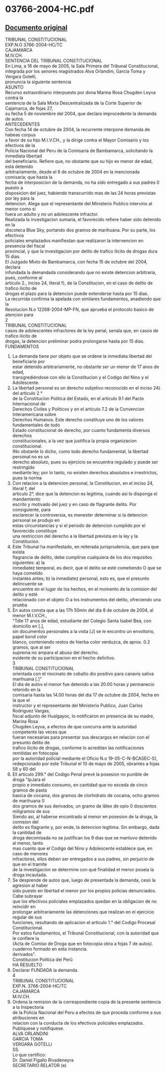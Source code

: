 
03766-2004-HC.pdf
=================
  
[Documento original](https://tc.gob.pe/jurisprudencia/2005/03766-2004-HC.pdf)  
---  
TRIBUNAL CONSTITUCIONAL  
EXP.N.O 3766-2004-HC/TC  
CAJAMARCA  
M.IV.CH.  
SENTENCIA DEL TRIBUNAL CONSTITUCIONAL  
En Lima, a 16 de mayo de 2005, la Sala Primera del Tribunal Constitucional,  
integrada por los senores magistrados Alva Orlandini, Garcia Toma y Vergara Gotelli,  
pronuncia la siguiente sentencia  
ASUNTO  
Recurso extraordinario interpuesto por dona Marina Rosa Chugden Leyva contra la  
sentencia de la Sala Mixta Descentralizada de la Corte Superior de Cajamarca, de fojas 27,  
su fecha 5 de noviembre del 2004, que declara improcedente la demanda de autos.  
ANTECEDENTES  
Con fecha 14 de octubre de 2004, la recurrente interpone demanda de habeas corpus  
a favor de su hijo M.I.V.CH., y la dirige contra el Mayor Comisario y los efectivos de la  
Policia Nacional del Peru de la Comisaria de Bambamarca, solicitando la inmediata libertad  
del beneficiario. Refiere que, no obstante que su hijo es menor de edad, esta detenido  
arbitrariamente, desde el 8 de octubre de 2004 en la mencionada comisaria; que hasta la  
fecha de interposicion de la demanda, no ha sido entregado a sus padres 0 puesto a  
disposicion del juez, habiendo transcurrido mas de las 24 horas previstas por ley para la  
detencion. Alega que el representante del Ministerio Publico intervino al menor como si  
fuera un adulto y no un adolescente infractor.  
Realizada la investigacion sumaria, el favorecido refiere haber sido detenido en la  
discoteca Blue Sky, portando dos gramos de marihuana. Por su parte, los efectivos  
policiales emplazados manifiestan que realizaron la intervencion en presencia del fiscal  
provincial, y que la investigacion por delito de trafico ilicito de drogas dura 15 dias.  
El Juzgado Mixto de Bambamarca, con fecha 15 de octubre del 2004, declara  
infundada la demandada considerando que no existe detencion arbitraria, pues, conforme al  
articulo 2., inciso 24, literal f), de la Constitucion, en el caso de delito de trafico ilicito de  
drogas el plazo para la detencion puede extenderse hasta por 15 dias.  
La recurrida confirma la apelada con similares fundamentos, anadiendo que la  
Resolucion N.o 12268-2004-MP-FN, que aprueba el protocolo basico de atencion para  
2  
TRIBUNAL CONSTITUCIONAL  
casos de adolescentes infractores de la ley penal, senala que, en casos de trafico ilicito de  
drogas, la detencion preliminar podra prolongarse hasta por 15 dias.  
FUNDAMENTOS  
1. La demanda tiene por objeto que se ordene la inmediata libertad del beneficiario por  
estar detenido arbitrariamente, no obstante ser un menor de 17 anos de edad,  
transgrediéndose con ello la Constitucion y el Codigo del Nino y el Adolescente.  
2. La libertad personal es un derecho subjetivo reconocido en el inciso 24) del articulo 2.°  
de la Constitucion Politica del Estado, en el articulo 9.1 del Pacto Internacional de  
Derechos Civiles y Politicos y en el articulo 7.2 de la Convencion Interamericana sobre  
Derechos Humanos. Este derecho constituye uno de los valores fundamentales de todo  
Estado constitucional de derecho, por cuanto fundamenta diversos derechos  
constitucionales, a la vez que justifica la propia organizacion constitucional.  
INo obstante lo dicho, como todo derecho fundamental, la libertad personal no es un  
derecho absoluto, pues su ejercicio se encuentra regulado y puede ser restringido  
mediante ley; por lo tanto, no existen derechos absolutos e irrestrictos, pues la norma  
3. Con relacion a la detencion personal, la Constitucion, en el inciso 24, literal f, del  
articulo 2°, dice que la detencion es legitima, cuando asi lo disponga el mandamiento  
escrito y motivado del juez y en caso de flagrante delito. Por consiguiente, para  
esclarecer la controversia, es menester determinar si la detencion personal se produjo en  
estas circunstancias y si el periodo de detencion cumplido por el favorecido constituye  
una restriccion del derecho a la libertad prevista en la ley y la Constitucion.  
4. Este Tribunal ha manifestado, en reiterada jurisprudencia, que para que exista  
flagrancia de delito, debe cumplirse cualquiera de los dos requisitos siguientes: a) la  
inmediatez temporal, es decir, que el delito se esté cometiendo O que se haya cometido  
instantes antes; b) la inmediatez personal, esto es, que el presunto delincuente se  
encuentre en el lugar de los hechos, en el momento de la comision del delito y esté  
relacionado con el objeto O a los instrumentos del delito, ofreciendo una prueba  
5. En autos consta que a las 17h 50min del dia 8 de octubre de 2004, al menor M.I.V.CH.,  
"Tdle 17 anos de edad, estudiante del Colegio Santa Isabel Bea, con domicilio en [.],  
sin documentos personales a la vista [J] se le encontro un envoltorio, papel bond color  
blanco, conteniendo restos de hierba color verduzca, de aprox. 0.2 gramos, que al ser  
suprema no ampara el abuso del derecho.  
evidente de su participacion en el hecho delictivo.  
3  
TRIBUNAL CONSTITUCIONAL  
orientada con el niocinato de cobalto dio positivo para canavis sativa marihuana [.]"  
El dia de autos el menor fue detenido a las 20.00 horas y permanecio retenido en la  
comisaria hasta las 14.00 horas del dia 17 de octubre de 2004, fecha en la que el  
instructor y el representante del Ministerio Publico, Juan Carlos Rodriguez Vargas,  
fiscal adjunto de Hualgayoc, lo notificaron en presencia de su madre, Marina Rosa  
Chugden Leyva, a efectos de que concurra ante la autoridad competente las veces que  
fueran necesarias para presentar sus descargos en relacion con el presunto delito de  
trafico ilicito de drogas, conforme lo acreditan las notificaciones remitidas en fotocopia  
por la autoridad policial mediante el Oficio N.o 19-05-C-N-BCASEC-S),  
redepcionado por este Tribunal el 10 de mayo de 2005, obrantes a fojas 58 y 60 del  
6. Ell articulo 299.° del Codigo Penal prevé la posesion no punible de droga "IpJara el  
propio e inmediato consumo, en cantidad que no exceda de cinco gramos de pasta  
basica de cocaina, dos gramos de clorhidrato de cocaina, ocho gramos de marihuana 0  
dos gramos de sus derivados, un gramo de lâtex de opio 0 doscientos miligramos de sus  
Siendo asi, al haberse encontrado al menor en posesion de la droga, la comision del  
delito es flagrante y, por ende, la detencion legitima. Sin embargo, dada la cantidad de  
droga decomisada no se justifican los 9 dias que se mantuvo detenido al menor, tanto  
mas cuanto que el Codigo del Nino y Adolescente establece que, en caso de menores  
infractores, ellos deben ser entregados a sus padres, sin perjuicio de que en el tramite  
de la investigacion se determine con qué finalidad el menor poseia la droga incautada.  
7. Se desprende de autos que, luego de presentada la demanda, ceso la agresion al haber  
sido puesto en libertad el menor por los propios policias denunciados. Cabe subrayar  
que los efectivos policiales emplazados quedan en la obligacion de no reincidir en  
prolongar arbitrariamente las detenciones que realizan en el ejercicio regular de sus  
funciones, resultando de aplicacion el articulo 1.° del Codigo Procesal Constitucional.  
Por estos fundamentos, el Tribunal Constitucional, con la autoridad que le confiere la  
(Acta de Comiso de Droga que en fotocopia obra a fojas 7 de autos).  
cuaderno formado en esta instancia.  
derivados".  
Constitucion Politica del Perû  
HA RESUELTO  
1. Declarar FUNDADA la demanda.  
4  
TRIBUNAL CONSTITUCIONAL  
EXP.N. 3766-2004-HC/TC  
CAJAMARCA  
M.IV.CH.  
2. Ordena la remision de la correspondiente copia de la presente sentencia a la Inspectoria  
de la Policia Nacional del Peru a efectos de que proceda conforme a sus atribuciones en  
relacion con la conducta de los efectivos policiales emplazados.  
Publiquese y notifiquese.  
ALVA ORLANDINI  
GARCIA TOMA  
VERGARA GOTELLI  
SS.  
Lo que certifico:  
Dr. Daniel Figallo Rivadeneyra  
SECRETARIO RELATOR (e)